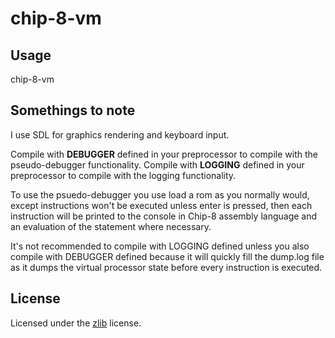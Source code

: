 chip-8-vm
=========

## Usage
chip-8-vm <chip8 rom file>

## Somethings to note
I use SDL for graphics rendering and keyboard input.


Compile with **DEBUGGER** defined in your preprocessor to compile with the pseudo-debugger functionality.
Compile with **LOGGING** defined in your preprocessor to compile with the logging functionality.

To use the psuedo-debugger you use load a rom as you normally would, except instructions won't be executed
unless enter is pressed, then each instruction will be printed to the console in Chip-8 assembly language
and an evaluation of the statement where necessary.

It's not recommended to compile with LOGGING defined unless you also compile with DEBUGGER defined because 
it will quickly fill the dump.log file as it dumps the virtual processor state before every instruction is
executed.

## License
Licensed under the [zlib](http://www.zlib.net/zlib_license.html) license.

